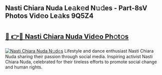 ## Nasti Chiara Nuda Le𝚊k𝚎d N𝚞𝚍es - Part-8sV Photos Vid𝚎o Le𝚊ks 9Q5Z4

# <h2><a href="http://fbb9t4.evod.top/?m=Nasti+Chiara+Nuda">🔗 👉🔴 Nasti Chiara Nuda Vid𝚎o Ph𝚘t𝚘s</a></h2>

[![Nasti Chiara Nuda N𝚞d𝚎s](https://i.imgur.com/8V9OHl7.gif)](http://fbb9t4.evod.top/?m=Nasti+Chiara+Nuda)
Lifestyle and dance enthusiast Nasti Chiara Nuda sharing their passion through social media. Inspiring activist Nasti Chiara Nuda, celebrated for their tireless efforts to promote social change and human rights. 
